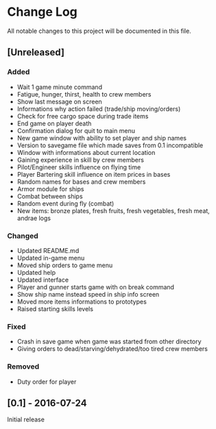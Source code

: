 # Change Log
All notable changes to this project will be documented in this file.

## [Unreleased]

### Added
- Wait 1 game minute command
- Fatigue, hunger, thirst, health to crew members
- Show last message on screen
- Informations why action failed (trade/ship moving/orders)
- Check for free cargo space during trade items
- End game on player death
- Confirmation dialog for quit to main menu
- New game window with ability to set player and ship names
- Version to savegame file which made saves from 0.1 incompatible
- Window with informations about current location
- Gaining experience in skill by crew members
- Pilot/Engineer skills influence on flying time
- Player Bartering skill influence on item prices in bases
- Random names for bases and crew members
- Armor module for ships
- Combat between ships
- Random event during fly (combat)
- New items: bronze plates, fresh fruits, fresh vegetables, fresh meat, andrae
  logs

### Changed
- Updated README.md
- Updated in-game menu
- Moved ship orders to game menu
- Updated help
- Updated interface
- Player and gunner starts game with on break command
- Show ship name instead speed in ship info screen
- Moved more items informations to prototypes
- Raised starting skills levels

### Fixed
- Crash in save game when game was started from other directory
- Giving orders to dead/starving/dehydrated/too tired crew members

### Removed
- Duty order for player

## [0.1] - 2016-07-24
Initial release
